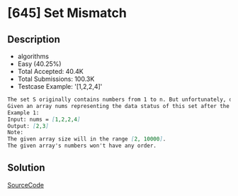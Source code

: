 # [645] Set Mismatch

## Description

* algorithms
* Easy (40.25%)
* Total Accepted:    40.4K
* Total Submissions: 100.3K
* Testcase Example:  '[1,2,2,4]'

```md
The set S originally contains numbers from 1 to n. But unfortunately, due to the data error, one of the numbers in the set got duplicated to another number in the set, which results in repetition of one number and loss of another number. 
Given an array nums representing the data status of this set after the error. Your task is to firstly find the number occurs twice and then find the number that is missing. Return them in the form of an array.
Example 1:
Input: nums = [1,2,2,4]
Output: [2,3]
Note:
The given array size will in the range [2, 10000].
The given array's numbers won't have any order.

```

## Solution

[SourceCode](./solution.js)